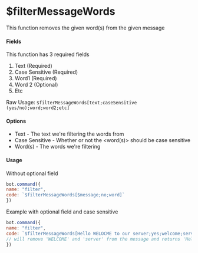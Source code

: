 # $filterMessageWords

This function removes the given word\(s\) from the given message

#### Fields

This function has 3 required fields

1. Text \(Required\)
2. Case Sensitive \(Required\)
3. Word1 \(Required\)
4. Word 2 \(Optional\)
5. Etc

Raw Usage: `$filterMessageWords[text;caseSensitive (yes/no);word;word2;etc]`

#### Options

* Text - The text we're filtering the words from
* Case Sensitive - Whether or not the &lt;word\(s\)&gt; should be case sensitive
* Word\(s\) - The words we're filtering

#### Usage

Without optional field

```javascript
bot.command({
name: "filter",
code: `$filterMessageWords[$message;no;word]`
})
```

Example with optional field and case sensitive

```javascript
bot.command({
name: "filter",
code: `$filterMessageWords[Hello WELOCME to our server;yes;welcome;server]`
// will remove 'WELCOME' and 'server' from the message and returns 'Hello  to our'.
})
```

